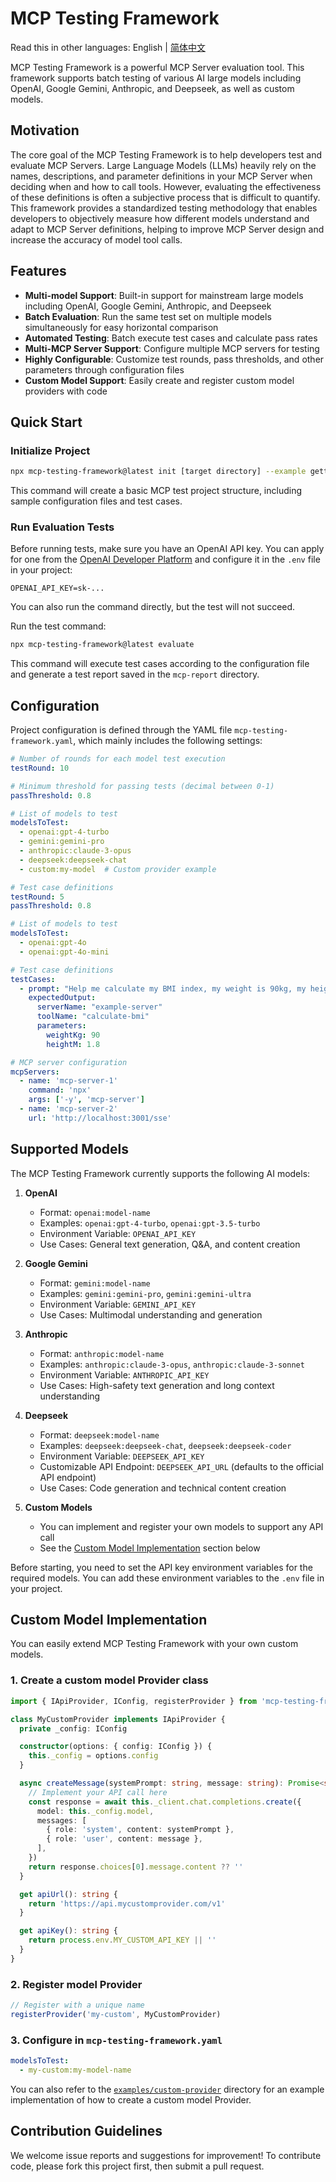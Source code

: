 # MCP Testing Framework

Read this in other languages: English | [简体中文](./README_zh-CN.MD)

MCP Testing Framework is a powerful MCP Server evaluation tool. This framework supports batch testing of various AI large models including OpenAI, Google Gemini, Anthropic, and Deepseek, as well as custom models.

## Motivation

The core goal of the MCP Testing Framework is to help developers test and evaluate MCP Servers. Large Language Models (LLMs) heavily rely on the names, descriptions, and parameter definitions in your MCP Server when deciding when and how to call tools. However, evaluating the effectiveness of these definitions is often a subjective process that is difficult to quantify. This framework provides a standardized testing methodology that enables developers to objectively measure how different models understand and adapt to MCP Server definitions, helping to improve MCP Server design and increase the accuracy of model tool calls.

## Features

- **Multi-model Support**: Built-in support for mainstream large models including OpenAI, Google Gemini, Anthropic, and Deepseek
- **Batch Evaluation**: Run the same test set on multiple models simultaneously for easy horizontal comparison
- **Automated Testing**: Batch execute test cases and calculate pass rates
- **Multi-MCP Server Support**: Configure multiple MCP servers for testing
- **Highly Configurable**: Customize test rounds, pass thresholds, and other parameters through configuration files
- **Custom Model Support**: Easily create and register custom model providers with code

## Quick Start

### Initialize Project

```bash
npx mcp-testing-framework@latest init [target directory] --example getting-started
```

This command will create a basic MCP test project structure, including sample configuration files and test cases.

### Run Evaluation Tests

Before running tests, make sure you have an OpenAI API key. You can apply for one from the [OpenAI Developer Platform](https://platform.openai.com/docs/overview) and configure it in the `.env` file in your project:

```
OPENAI_API_KEY=sk-...
```

You can also run the command directly, but the test will not succeed.

Run the test command:

```bash
npx mcp-testing-framework@latest evaluate
```

This command will execute test cases according to the configuration file and generate a test report saved in the `mcp-report` directory.

## Configuration

Project configuration is defined through the YAML file `mcp-testing-framework.yaml`, which mainly includes the following settings:

```yaml
# Number of rounds for each model test execution
testRound: 10

# Minimum threshold for passing tests (decimal between 0-1)
passThreshold: 0.8

# List of models to test
modelsToTest:
  - openai:gpt-4-turbo
  - gemini:gemini-pro
  - anthropic:claude-3-opus
  - deepseek:deepseek-chat
  - custom:my-model  # Custom provider example

# Test case definitions
testRound: 5
passThreshold: 0.8

# List of models to test
modelsToTest:
  - openai:gpt-4o
  - openai:gpt-4o-mini

# Test case definitions
testCases:
  - prompt: "Help me calculate my BMI index, my weight is 90kg, my height is 180cm"
    expectedOutput:
      serverName: "example-server"
      toolName: "calculate-bmi"
      parameters:
        weightKg: 90
        heightM: 1.8

# MCP server configuration
mcpServers:
  - name: 'mcp-server-1'
    command: 'npx'
    args: ['-y', 'mcp-server']
  - name: 'mcp-server-2'
    url: 'http://localhost:3001/sse'
```

## Supported Models

The MCP Testing Framework currently supports the following AI models:

1. **OpenAI**

   - Format: `openai:model-name`
   - Examples: `openai:gpt-4-turbo`, `openai:gpt-3.5-turbo`
   - Environment Variable: `OPENAI_API_KEY`
   - Use Cases: General text generation, Q&A, and content creation

2. **Google Gemini**

   - Format: `gemini:model-name`
   - Examples: `gemini:gemini-pro`, `gemini:gemini-ultra`
   - Environment Variable: `GEMINI_API_KEY`
   - Use Cases: Multimodal understanding and generation

3. **Anthropic**

   - Format: `anthropic:model-name`
   - Examples: `anthropic:claude-3-opus`, `anthropic:claude-3-sonnet`
   - Environment Variable: `ANTHROPIC_API_KEY`
   - Use Cases: High-safety text generation and long context understanding

4. **Deepseek**

   - Format: `deepseek:model-name`
   - Examples: `deepseek:deepseek-chat`, `deepseek:deepseek-coder`
   - Environment Variable: `DEEPSEEK_API_KEY`
   - Customizable API Endpoint: `DEEPSEEK_API_URL` (defaults to the official API endpoint)
   - Use Cases: Code generation and technical content creation

5. **Custom Models**
   - You can implement and register your own models to support any API call
   - See the [Custom Model Implementation](#custom-model-implementation) section below

Before starting, you need to set the API key environment variables for the required models. You can add these environment variables to the `.env` file in your project.

## Custom Model Implementation

You can easily extend MCP Testing Framework with your own custom models.

### 1. Create a custom model Provider class

```typescript
import { IApiProvider, IConfig, registerProvider } from 'mcp-testing-framework'

class MyCustomProvider implements IApiProvider {
  private _config: IConfig

  constructor(options: { config: IConfig }) {
    this._config = options.config
  }

  async createMessage(systemPrompt: string, message: string): Promise<string> {
    // Implement your API call here
    const response = await this._client.chat.completions.create({
      model: this._config.model,
      messages: [
        { role: 'system', content: systemPrompt },
        { role: 'user', content: message },
      ],
    })
    return response.choices[0].message.content ?? ''
  }

  get apiUrl(): string {
    return 'https://api.mycustomprovider.com/v1'
  }

  get apiKey(): string {
    return process.env.MY_CUSTOM_API_KEY || ''
  }
}
```

### 2. Register model Provider

```typescript
// Register with a unique name
registerProvider('my-custom', MyCustomProvider)
```

### 3. Configure in `mcp-testing-framework.yaml`

```yaml
modelsToTest:
  - my-custom:my-model-name
```

You can also refer to the [`examples/custom-provider`](./examples/custom-provider) directory for an example implementation of how to create a custom model Provider.

## Contribution Guidelines

We welcome issue reports and suggestions for improvement! To contribute code, please fork this project first, then submit a pull request.
